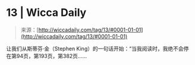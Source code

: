 <!--yml

category: 未分类

date: 2024-06-12 18:25:09

-->

# 13 | Wicca Daily

> 来源：[http://wiccadaily.com/tag/13/#0001-01-01](http://wiccadaily.com/tag/13/#0001-01-01)

让我们从斯蒂芬·金（Stephen King）的一句话开始：“当我阅读时，我绝不会停在第94页，第193页，第382页……
